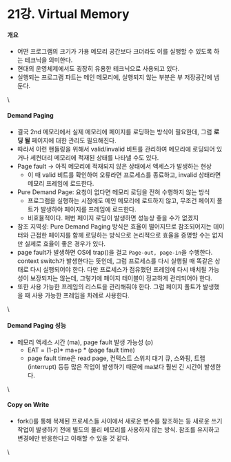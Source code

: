 # 21강. Virtual Memory

#### 개요

* 어떤 프로그램의 크기가 가용 메모리 공간보다 크더라도 이를 실행할 수 있도록 하는 테크닉을 의미한다.
* 현대의 운영체제에서도 굉장히 유용한 테크닉으로 사용되고 있다.
* 실행되는 프로그램 파트는 메인 메모리에, 실행되지 않는 부분은 부 저장공간에 냅둔다.

\


#### Demand Paging

* 결국 2nd 메모리에서 실제 메모리에 페이지를 로딩하는 방식이 필요한데, 그럼 **로딩 될** 페이지에 대한 관리도 필요해진다.
* 따라서 이런 핸들링을 위해서 valid/invalid 비트를 관리하여 메모리에 로딩되어 있거나 세컨더리 메모리에 적재된 상태를 나타낼 수도 있다.
* Page fault → 아직 메모리에 적재되지 않은 상태에서 액세스가 발생하는 현상
  * 이 때 valid 비트를 확인하여 오류라면 프로세스를 종료하고, invalid 상태라면 메모리 프레임에 로드한다.
* Pure Demand Page: 요청이 없다면 메모리 로딩을 전혀 수행하지 않는 방식
  * 프로그램을 실행하는 시점에도 메인 메모리에 로드하지 않고, 무조건 페이지 폴트가 발생하야 페이지를 프레임에 로드한다.
  * 비효율적이다. 매번 페이지 로딩이 발생하면 성능상 좋을 수가 없겠지
* 참조 지역성: Pure Demand Paging 방식은 효율이 떨어지므로 참조되어지는 데이터와 근접한 페이지를 함께 로딩하는 방식으로 논리적으로 효율을 증명할 수는 없지만 실제로 효율이 좋은 경우가 있다.
* page fault가 발생하면 OS에 trap()을 걸고 `Page-out, page-in`을 수행한다. context switch가 발생한다는 뜻인데, 그럼 프로세스를 다시 실행될 때 똑같은 상태로 다시 실행되어야 한다. 다만 프로세스가 점유했던 프레임에 다시 배치될 가능성이 보장되지는 않는데, 그렇기에 페이지 테이블이 정교하게 관리되어야 한다.
* 또한 사용 가능한 프레임의 리스트을 관리해줘야 한다. 그럼 페이지 폴트가 발생했을 때 사용 가능한 프레임을 차례로 사용한다.

\


#### Demand Paging 성능

* 메모리 액세스 시간 (ma), page fault 발생 가능성 (p)
  * EAT = (1-p)\* ma+p \* (page fault time)
  * page fault time은 read page, 컨택스트 스위치 대기 큐, 스와핑, 트랩(interrupt) 등등 많은 작업이 발생하기 때문에 ma보다 훨씬 긴 시간이 발생한다.

\


#### Copy on Write

* fork()를 통해 복제된 프로세스들 사이에서 새로운 변수를 참조하는 등 새로운 쓰기 작업이 발생하기 전에 별도의 물리 메모리를 사용하지 않는 방식. 참조를 유지하고 변경에만 반응한다고 이해할 수 있을 것 같다.

\

